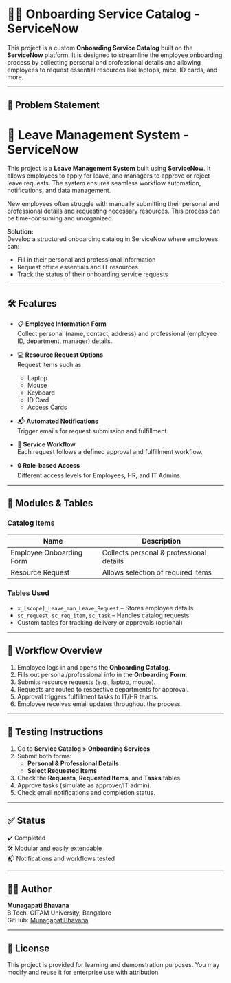 # 👨‍💼 Onboarding Service Catalog - ServiceNow


This project is a custom **Onboarding Service Catalog** built on the **ServiceNow** platform. It is designed to streamline the employee onboarding process by collecting personal and professional details and allowing employees to request essential resources like laptops, mice, ID cards, and more.

---

## 📌 Problem Statement
# 📝 Leave Management System - ServiceNow

This project is a **Leave Management System** built using **ServiceNow**. It allows employees to apply for leave, and managers to approve or reject leave requests. The system ensures seamless workflow automation, notifications, and data management.

New employees often struggle with manually submitting their personal and professional details and requesting necessary resources. This process can be time-consuming and unorganized.

**Solution:**  
Develop a structured onboarding catalog in ServiceNow where employees can:
- Fill in their personal and professional information
- Request office essentials and IT resources
- Track the status of their onboarding service requests

---

## 🛠️ Features

- 📋 **Employee Information Form**  
  Collect personal (name, contact, address) and professional (employee ID, department, manager) details.

- 💻 **Resource Request Options**  
  Request items such as:
  - Laptop
  - Mouse
  - Keyboard
  - ID Card
  - Access Cards

- 📬 **Automated Notifications**  
  Trigger emails for request submission and fulfillment.

- 🔁 **Service Workflow**  
  Each request follows a defined approval and fulfillment workflow.

- 🔒 **Role-based Access**  
  Different access levels for Employees, HR, and IT Admins.

---

## 📂 Modules & Tables

### Catalog Items
| Name                      | Description                                |
|---------------------------|--------------------------------------------|
| Employee Onboarding Form  | Collects personal & professional details   |
| Resource Request          | Allows selection of required items         |

### Tables Used
- `x_[scope]_Leave_man_Leave_Request` – Stores employee details
- `sc_request`, `sc_req_item`, `sc_task` – Handles catalog requests
- Custom tables for tracking delivery or approvals (optional)

---

## 🔁 Workflow Overview

1. Employee logs in and opens the **Onboarding Catalog**.
2. Fills out personal/professional info in the **Onboarding Form**.
3. Submits resource requests (e.g., laptop, mouse).
4. Requests are routed to respective departments for approval.
5. Approval triggers fulfillment tasks to IT/HR teams.
6. Employee receives email updates throughout the process.

---

## 🧪 Testing Instructions

1. Go to **Service Catalog > Onboarding Services**
2. Submit both forms:
   - **Personal & Professional Details**
   - **Select Requested Items**
3. Check the **Requests**, **Requested Items**, and **Tasks** tables.
4. Approve tasks (simulate as approver/IT admin).
5. Check email notifications and completion status.

---

## ✅ Status

✔️ Completed  
🛠️ Modular and easily extendable  
📬 Notifications and workflows tested

---

## 🧑‍💻 Author

**Munagapati Bhavana**  
B.Tech, GITAM University, Bangalore  
GitHub: [MunagapatiBhavana](https://github.com/MunagapatiBhavana)

---

## 📄 License

This project is provided for learning and demonstration purposes. You may modify and reuse it for enterprise use with attribution.
